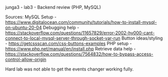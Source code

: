 junga3 - lab3 -  Backend review (PHP, MySQL)

Sources:
MySQL Setup - https://www.digitalocean.com/community/tutorials/how-to-install-mysql-on-ubuntu-20-04
Debugging help - https://stackoverflow.com/questions/11657829/error-2002-hy000-cant-connect-to-local-mysql-server-through-socket-var-run
Button ideas/styling - https://getcssscan.com/css-buttons-examples
PHP setup - https://www.php.net/manual/en/install.php
Retrieve data help - https://stackoverflow.com/questions/7564832/how-to-bypass-access-control-allow-origin

Hard lab was not able to get the events changer working fully. 
